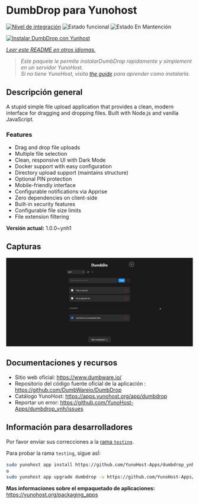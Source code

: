 <!--
Este archivo README esta generado automaticamente<https://github.com/YunoHost/apps/tree/master/tools/readme_generator>
No se debe editar a mano.
-->

# DumbDrop para Yunohost

[![Nivel de integración](https://apps.yunohost.org/badge/integration/dumbdrop)](https://ci-apps.yunohost.org/ci/apps/dumbdrop/)
![Estado funcional](https://apps.yunohost.org/badge/state/dumbdrop)
![Estado En Mantención](https://apps.yunohost.org/badge/maintained/dumbdrop)

[![Instalar DumbDrop con Yunhost](https://install-app.yunohost.org/install-with-yunohost.svg)](https://install-app.yunohost.org/?app=dumbdrop)

*[Leer este README en otros idiomas.](./ALL_README.md)*

> *Este paquete le permite instalarDumbDrop rapidamente y simplement en un servidor YunoHost.*  
> *Si no tiene YunoHost, visita [the guide](https://yunohost.org/install) para aprender como instalarla.*

## Descripción general

A stupid simple file upload application that provides a clean, modern interface for dragging and dropping files. Built with Node.js and vanilla JavaScript.

### Features

- Drag and drop file uploads
- Multiple file selection
- Clean, responsive UI with Dark Mode
- Docker support with easy configuration
- Directory upload support (maintains structure)
- Optional PIN protection
- Mobile-friendly interface
- Configurable notifications via Apprise
- Zero dependencies on client-side
- Built-in security features
- Configurable file size limits
- File extension filtering


**Versión actual:** 1.0.0~ynh1

## Capturas

![Captura de DumbDrop](./doc/screenshots/screeshot.png)

## Documentaciones y recursos

- Sitio web oficial: <https://www.dumbware.io/>
- Repositorio del código fuente oficial de la aplicación : <https://github.com/DumbWareio/DumbDrop>
- Catálogo YunoHost: <https://apps.yunohost.org/app/dumbdrop>
- Reportar un error: <https://github.com/YunoHost-Apps/dumbdrop_ynh/issues>

## Información para desarrolladores

Por favor enviar sus correcciones a la [rama `testing`](https://github.com/YunoHost-Apps/dumbdrop_ynh/tree/testing).

Para probar la rama `testing`, sigue asÍ:

```bash
sudo yunohost app install https://github.com/YunoHost-Apps/dumbdrop_ynh/tree/testing --debug
o
sudo yunohost app upgrade dumbdrop -u https://github.com/YunoHost-Apps/dumbdrop_ynh/tree/testing --debug
```

**Mas informaciones sobre el empaquetado de aplicaciones:** <https://yunohost.org/packaging_apps>
